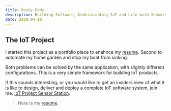 ```yaml
---
title: Rusty Eddy
description: Building Software, Understanding IoT and Life with Sensors
date: 2020-04-10
---
```


## The IoT Project

I started this project as a portfolio piece to enahnce my
[resume](/resume). Second to automate my home garden and stop my boat
from sinking.

Both problems can be solved by the same application, with slightly
different configurations. This is a very simple framework for building
IoT products. 

If this sounds interesting, or you would like to get an insiders view
of what it is like to design, deliver and deploy a complete IoT
software system, join me. 
[IoT Project Sensor Station](/iot-project-sensor-station). 

> Here is my [resume](/resume).
